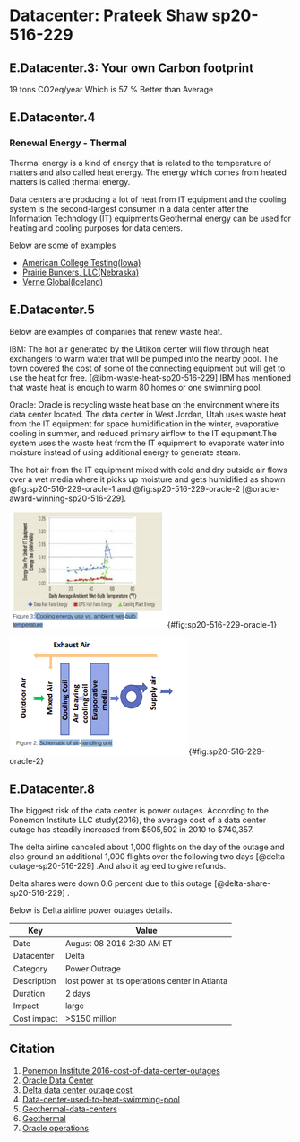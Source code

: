 # Datacenter: Prateek Shaw sp20-516-229

## E.Datacenter.3: Your own Carbon footprint


19 tons CO2eq/year  Which is 57 % Better than Average

## E.Datacenter.4

### Renewal Energy - Thermal 

Thermal energy is a kind of energy that is related to the temperature of matters and also called heat energy. The energy which comes from heated matters is called thermal energy.

Data centers are producing a lot of heat from IT equipment and the cooling system is the second-largest consumer in a data center after the Information Technology (IT) equipments.Geothermal energy can be used for heating and cooling purposes for data centers.

Below are some of examples  

* [American College Testing(Iowa)](https://www.datacenterknowledge.com/archives/2009/08/13/geothermal-data-center-is-leed-platinum)    
* [Prairie Bunkers, LLC(Nebraska)](https://www.datacenterknowledge.com/archives/2009/08/25/prairie-bunkers-pursues-geothermal-cooling/)  
* [Verne Global(Iceland)](https://www.datacenterknowledge.com/archives/2010/01/18/iceland-gets-major-data-center-project/)   

## E.Datacenter.5

Below are examples of companies that renew waste heat.

IBM: The hot air generated by the Uitikon center will flow through heat exchangers to warm water that will be pumped into the nearby pool. The town covered the cost of some of the connecting equipment but will get to use the heat for free. [@ibm-waste-heat-sp20-516-229] IBM has mentioned that waste heat is enough to warm 80 homes or one swimming pool.

Oracle: Oracle is recycling waste heat base on the environment where its data center located. The data center in West Jordan, Utah uses waste heat from the IT equipment for space humidification in the winter, evaporative cooling in summer, and reduced primary airflow to the IT equipment.The system uses the waste heat from the IT equipment to evaporate water into moisture instead of using additional energy to generate steam. 

The hot air from the IT equipment mixed with cold and dry outside air flows over a wet media where it picks up moisture and gets humidified as shown @fig:sp20-516-229-oracle-1 and @fig:sp20-516-229-oracle-2 [@oracle-award-winning-sp20-516-229].

![Schematic of air-handling unit](images/sp20-516-229-oracle-1.png){#fig:sp20-516-229-oracle-1}


![ Cooling energy use vs. ambient wet-bulb temperature](images/sp20-516-229-oracle-2.png){#fig:sp20-516-229-oracle-2}



## E.Datacenter.8

The biggest risk of the data center is power outages. According to the Ponemon Institute LLC study(2016), the average cost of a data center outage has steadily increased from $505,502 in 2010 to $740,357.

The delta airline canceled about 1,000 flights on the day of the outage and also ground an additional 1,000 flights over the following two days [@delta-outage-sp20-516-229] .And also it agreed to give refunds.

Delta shares were down 0.6 percent due to this outage [@delta-share-sp20-516-229] .

Below is Delta airline power outages details.

| Key              | Value |
| ------------------- | ------- | 
| Date  | August 08 2016 2:30 AM ET  |
| Datacenter | Delta |
| Category | Power Outrage |
| Description | lost power at its operations center in Atlanta |
| Duration | 2 days |
| Impact | large |
| Cost impact | >$150 million |

## Citation 

1. [Ponemon Institute 2016-cost-of-data-center-outages](https://www.vertiv.com/globalassets/documents/reports/2016-cost-of-data-center-outages-11-11_51190_1.pdf)  
1. [Oracle Data Center](http://www.oracle.com/us/products/applications/green/innovation-data-center-2394061.pdf)  
1. [Delta data center outage cost](https://money.cnn.com/2016/09/07/technology/delta-computer-outage-cost/)   
1. [Data-center-used-to-heat-swimming-pool](https://www.datacenterknowledge.com/archives/2008/04/02/data-center-used-to-heat-swimming-pool)    
1. [Geothermal-data-centers ](https://www.datacenterknowledge.com/geothermal-data-centers)    
1. [Geothermal](https://www.irena.org/geothermal)    
1. [Oracle operations](https://www.oracle.com/corporate/citizenship/sustainability/operations.html)    
